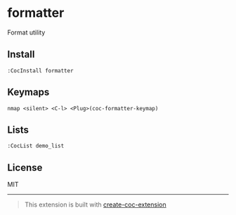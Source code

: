 # formatter

Format utility

## Install

`:CocInstall formatter`

## Keymaps

`nmap <silent> <C-l> <Plug>(coc-formatter-keymap)`

## Lists

`:CocList demo_list`

## License

MIT

---

> This extension is built with [create-coc-extension](https://github.com/fannheyward/create-coc-extension)
